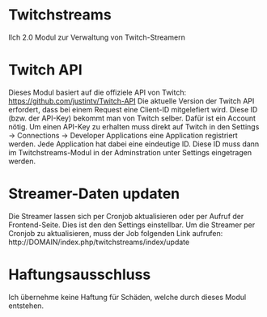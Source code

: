 # Twitchstreams
Ilch 2.0 Modul zur Verwaltung von Twitch-Streamern

# Twitch API
Dieses Modul basiert auf die offiziele API von Twitch: https://github.com/justintv/Twitch-API
Die aktuelle Version der Twitch API erfordert, dass bei einem Request eine Client-ID mitgelefiert wird. Diese ID
(bzw. der API-Key) bekommt man von Twitch selber. Dafür ist ein Account nötig. Um einen API-Key zu erhalten
muss direkt auf Twitch in den Settings -> Connections -> Developer Applications eine Application registriert werden.
Jede Application hat dabei eine eindeutige ID. Diese ID muss dann im Twitchstreams-Modul in der Adminstration unter
Settings eingetragen werden.

# Streamer-Daten updaten
Die Streamer lassen sich per Cronjob aktualisieren oder per Aufruf der Frontend-Seite. Dies ist den den Settings einstellbar.
Um die Streamer per Cronjob zu aktualisieren, muss der Job folgenden Link aufrufen: http://DOMAIN/index.php/twitchstreams/index/update

# Haftungsausschluss
Ich übernehme keine Haftung für Schäden, welche durch dieses Modul entstehen. 


